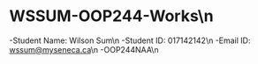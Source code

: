# WSSUM-OOP244-Works\n
-Student Name: Wilson Sum\n
-Student ID: 017142142\n
-Email ID: wssum@myseneca.ca\n
-OOP244NAA\n
